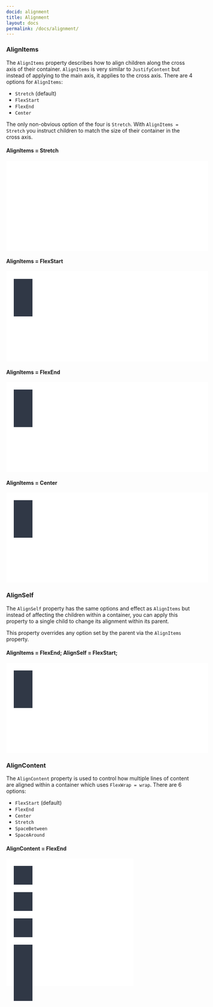 ```yaml
---
docid: alignment
title: Alignment
layout: docs
permalink: /docs/alignment/
---
```


### AlignItems

The `AlignItems` property describes how to align children along the cross axis of their container. `AlignItems` is very similar to `JustifyContent` but instead of applying to the main axis, it applies to the cross axis. There are 4 options for `AlignItems`:

* `Stretch` (default)
* `FlexStart`
* `FlexEnd`
* `Center`

The only non-obvious option of the four is `Stretch`. With `AlignItems = Stretch` you instruct children to match the size of their container in the cross axis.

#### AlignItems = Stretch

<div class="yoga" style="align-items: flex-start;">
  <div class="yoga sample" style="background-color: white; padding: 20px; flex-direction: row; width: 500px; height: 200px;">
    <div class="yoga" style="background-color: #303846; width: 50px; margin-right: 20px;"></div>
    <div class="yoga" style="background-color: #303846; width: 50px; "></div>
  </div>
</div>

#### AlignItems = FlexStart

<div class="yoga" style="align-items: flex-start;">
  <div class="yoga sample" style="background-color: white; padding: 20px; flex-direction: row; width: 500px; height: 200px; align-items: flex-start;">
    <div class="yoga" style="background-color: #303846; height: 50px; width: 50px; margin-right: 20px;"></div>
    <div class="yoga" style="background-color: #303846; height: 50px; width: 50px; "></div>
  </div>
</div>

#### AlignItems = FlexEnd

<div class="yoga" style="align-items: flex-start;">
  <div class="yoga sample" style="background-color: white; padding: 20px; flex-direction: row; width: 500px; height: 200px; align-items: flex-end;">
    <div class="yoga" style="background-color: #303846; height: 50px; width: 50px; margin-right: 20px;"></div>
    <div class="yoga" style="background-color: #303846; height: 50px; width: 50px; "></div>
  </div>
</div>

#### AlignItems = Center

<div class="yoga" style="align-items: flex-start;">
  <div class="yoga sample" style="background-color: white; padding: 20px; flex-direction: row; width: 500px; height: 200px; align-items: center;">
    <div class="yoga" style="background-color: #303846; height: 50px; width: 50px; margin-right: 20px;"></div>
    <div class="yoga" style="background-color: #303846; height: 50px; width: 50px; "></div>
  </div>
</div>

### AlignSelf

The `AlignSelf` property has the same options and effect as `AlignItems` but instead of affecting the children within a container, you can apply this property to a single child to change its alignment within its parent.

This property overrides any option set by the parent via the `AlignItems` property.

#### AlignItems = FlexEnd; AlignSelf = FlexStart;

<div class="yoga" style="align-items: flex-start;">
  <div class="yoga sample" style="background-color: white; padding: 20px; flex-direction: row; width: 500px; height: 200px; align-items: flex-end;">
    <div class="yoga" style="background-color: #303846; height: 50px; width: 50px; margin-right: 20px;"></div>
    <div class="yoga" style="background-color: #303846; height: 50px; width: 50px; align-self: flex-start;"></div>
  </div>
</div>

### AlignContent

The `AlignContent` property is used to control how multiple lines of content are aligned within a container which uses `FlexWrap = wrap`. There are 6 options:

* `FlexStart` (default)
* `FlexEnd`
* `Center`
* `Stretch`
* `SpaceBetween`
* `SpaceAround`

#### AlignContent = FlexEnd

<div class="yoga" style="align-items: flex-start;">
  <div class="yoga sample" style="background-color: white; padding: 20px; flex-direction: row; width: 300px; flex-wrap: wrap; height: 300px; align-content: flex-end;">
    <div class="yoga" style="background-color: #303846; width: 50px; height: 50px; margin-right: 20px; margin-bottom: 20px;"></div>
    <div class="yoga" style="background-color: #303846; width: 50px; height: 50px; margin-right: 20px; margin-bottom: 20px;"></div>
    <div class="yoga" style="background-color: #303846; width: 50px; height: 50px; margin-right: 20px; margin-bottom: 20px;"></div>
    <div class="yoga" style="background-color: #303846; width: 50px; height: 50px; margin-right: 20px;"></div>
    <div class="yoga" style="background-color: #303846; width: 50px; height: 50px; margin-right: 20px;"></div>
    <div class="yoga" style="background-color: #303846; width: 50px; height: 50px;"></div>
  </div>
</div>
